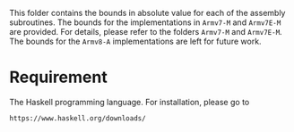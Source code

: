 
This folder contains the bounds in absolute value for each of the assembly subroutines.
The bounds for the implementations in `Armv7-M` and `Armv7E-M` are provided.
For details, please refer to the folders `Armv7-M` and `Armv7E-M`.
The bounds for the `Armv8-A` implementations are left for future work.

# Requirement
The Haskell programming language.
For installation, please go to 
```
https://www.haskell.org/downloads/
```

